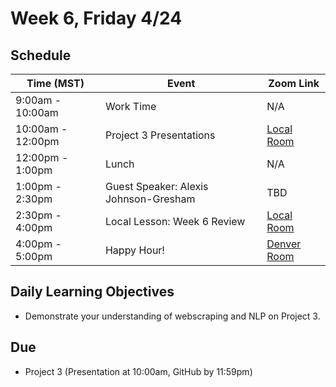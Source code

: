 # Week 6, Friday 4/24

## Schedule
| Time (MST)                  | Event                             | Zoom Link                                    |
|-----------------------|-----------------------------------|----------------------------------------------|
| 9:00am - 10:00am | Work Time                 | N/A |
| 10:00am - 12:00pm | Project 3 Presentations | [Local Room](https://generalassembly.zoom.us/j/4539501986?pwd=NVZoQ2s1NXRZckVoc0RkQ2NTbCs1Zz09)   |
| 12:00pm - 1:00pm | Lunch                       | N/A |
| 1:00pm - 2:30pm  | Guest Speaker: Alexis Johnson-Gresham | TBD   |
| 2:30pm - 4:00pm | Local Lesson: Week 6 Review | [Local Room](https://generalassembly.zoom.us/j/4539501986?pwd=NVZoQ2s1NXRZckVoc0RkQ2NTbCs1Zz09) |
| 4:00pm - 5:00pm  | Happy Hour! | [Denver Room](https://generalassembly.zoom.us/j/446850996?pwd=Z1FMdWUrOXZOWkRxNU9kUWFNQnU4dz09)  |

## Daily Learning Objectives
- Demonstrate your understanding of webscraping and NLP on Project 3.

## Due
- Project 3 (Presentation at 10:00am, GitHub by 11:59pm)
